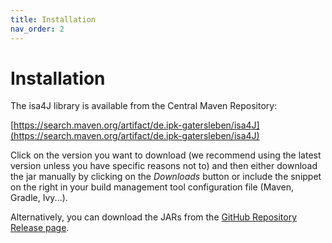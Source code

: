 ```yaml
---
title: Installation
nav_order: 2
---
```


# Installation
The isa4J library is available from the Central Maven Repository:

[https://search.maven.org/artifact/de.ipk-gatersleben/isa4J](https://search.maven.org/artifact/de.ipk-gatersleben/isa4J)


Click on the version you want to download (we recommend using the latest version unless you have specific reasons not to) and then either download the jar manually by clicking on the *Downloads* button or include the snippet on the right in your build management tool configuration file (Maven, Gradle, Ivy...).

Alternatively, you can download the JARs from the [GitHub Repository Release page](https://github.com/IPK-BIT/isa4J/releases).
